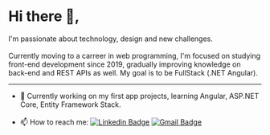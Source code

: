 <h1>Hi there 👋,</h1>

I'm passionate about technology, design and new challenges. 
<br /><br />
Currently moving to a carreer in web programming, I'm focused on studying front-end development since 2019, gradually improving knowledge on back-end and REST APIs as well. My goal is to be FullStack (.NET Angular).
<hr>

- :rocket: Currently working on my first app projects, learning Angular, ASP.NET Core, Entity Framework Stack.<br /><br />
- 📫 How to reach me:  [![Linkedin Badge](https://img.shields.io/badge/-lucasbmartinelli-blue?style=flat-square&logo=Linkedin&logoColor=white&link=https://www.linkedin.com/in/lucasbmartinelli/)](https://www.linkedin.com/in/lucasbmartinelli/)
[![Gmail Badge](https://img.shields.io/badge/-lucasbmartinelli@gmail.com-c14438?style=flat-square&logo=Gmail&logoColor=white&link=mailto:lucasbmartinelli@gmail.com)](mailto:lucasbmartinelli@gmail.com)
